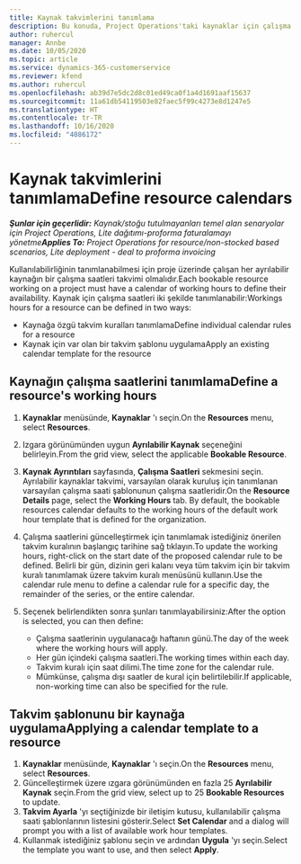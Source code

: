 ```yaml
---
title: Kaynak takvimlerini tanımlama
description: Bu konuda, Project Operations'taki kaynaklar için çalışma saati takvimlerinin tanımlanması hakkında bilgiler sağlanmaktadır.
author: ruhercul
manager: Annbe
ms.date: 10/05/2020
ms.topic: article
ms.service: dynamics-365-customerservice
ms.reviewer: kfend
ms.author: ruhercul
ms.openlocfilehash: ab39d7e5dc2d8c01ed49ca0f1a4d1691aaf15637
ms.sourcegitcommit: 11a61db54119503e82faec5f99c4273e8d1247e5
ms.translationtype: HT
ms.contentlocale: tr-TR
ms.lasthandoff: 10/16/2020
ms.locfileid: "4086172"
---
```

# <a name="define-resource-calendars"></a><span data-ttu-id="d589e-103">Kaynak takvimlerini tanımlama</span><span class="sxs-lookup"><span data-stu-id="d589e-103">Define resource calendars</span></span>

<span data-ttu-id="d589e-104">_**Şunlar için geçerlidir:** Kaynak/stoğu tutulmayanları temel alan senaryolar için Project Operations, Lite dağıtımı-proforma faturalamayı yönetme_</span><span class="sxs-lookup"><span data-stu-id="d589e-104">_**Applies To:** Project Operations for resource/non-stocked based scenarios, Lite deployment - deal to proforma invoicing_</span></span>

<span data-ttu-id="d589e-105">Kullanılabilirliğinin tanımlanabilmesi için proje üzerinde çalışan her ayrılabilir kaynağın bir çalışma saatleri takvimi olmalıdır.</span><span class="sxs-lookup"><span data-stu-id="d589e-105">Each bookable resource working on a project must have a calendar of working hours to define their availability.</span></span> <span data-ttu-id="d589e-106">Kaynak için çalışma saatleri iki şekilde tanımlanabilir:</span><span class="sxs-lookup"><span data-stu-id="d589e-106">Workings hours for a resource can be defined in two ways:</span></span> 

   - <span data-ttu-id="d589e-107">Kaynağa özgü takvim kuralları tanımlama</span><span class="sxs-lookup"><span data-stu-id="d589e-107">Define individual calendar rules for a resource</span></span>
   - <span data-ttu-id="d589e-108">Kaynak için var olan bir takvim şablonu uygulama</span><span class="sxs-lookup"><span data-stu-id="d589e-108">Apply an existing calendar template for the resource</span></span>

## <a name="define-a-resources-working-hours"></a><span data-ttu-id="d589e-109">Kaynağın çalışma saatlerini tanımlama</span><span class="sxs-lookup"><span data-stu-id="d589e-109">Define a resource's working hours</span></span>

1. <span data-ttu-id="d589e-110">**Kaynaklar** menüsünde, **Kaynaklar** 'ı seçin.</span><span class="sxs-lookup"><span data-stu-id="d589e-110">On the **Resources** menu, select **Resources**.</span></span>
2. <span data-ttu-id="d589e-111">Izgara görünümünden uygun **Ayrılabilir Kaynak** seçeneğini belirleyin.</span><span class="sxs-lookup"><span data-stu-id="d589e-111">From the grid view, select the applicable **Bookable Resource**.</span></span>
3. <span data-ttu-id="d589e-112">**Kaynak Ayrıntıları** sayfasında, **Çalışma Saatleri** sekmesini seçin. Ayrılabilir kaynaklar takvimi, varsayılan olarak kuruluş için tanımlanan varsayılan çalışma saati şablonunun çalışma saatleridir.</span><span class="sxs-lookup"><span data-stu-id="d589e-112">On the **Resource Details** page, select the **Working Hours** tab. By default, the bookable resources calendar defaults to the working hours of the default work hour template that is defined for the organization.</span></span>
4. <span data-ttu-id="d589e-113">Çalışma saatlerini güncelleştirmek için tanımlamak istediğiniz önerilen takvim kuralının başlangıç tarihine sağ tıklayın.</span><span class="sxs-lookup"><span data-stu-id="d589e-113">To update the working hours, right-click on the start date of the proposed calendar rule to be defined.</span></span> <span data-ttu-id="d589e-114">Belirli bir gün, dizinin geri kalanı veya tüm takvim için bir takvim kuralı tanımlamak üzere takvim kuralı menüsünü kullanın.</span><span class="sxs-lookup"><span data-stu-id="d589e-114">Use the calendar rule menu to define a calendar rule for a specific day, the remainder of the series, or the entire calendar.</span></span>
5. <span data-ttu-id="d589e-115">Seçenek belirlendikten sonra şunları tanımlayabilirsiniz:</span><span class="sxs-lookup"><span data-stu-id="d589e-115">After the option is selected, you can then define:</span></span>

    - <span data-ttu-id="d589e-116">Çalışma saatlerinin uygulanacağı haftanın günü.</span><span class="sxs-lookup"><span data-stu-id="d589e-116">The day of the week where the working hours will apply.</span></span>
    - <span data-ttu-id="d589e-117">Her gün içindeki çalışma saatleri.</span><span class="sxs-lookup"><span data-stu-id="d589e-117">The working times within each day.</span></span>
    - <span data-ttu-id="d589e-118">Takvim kuralı için saat dilimi.</span><span class="sxs-lookup"><span data-stu-id="d589e-118">The time zone for the calendar rule.</span></span>
    - <span data-ttu-id="d589e-119">Mümkünse, çalışma dışı saatler de kural için belirtilebilir.</span><span class="sxs-lookup"><span data-stu-id="d589e-119">If applicable, non-working time can also be specified for the rule.</span></span>

## <a name="applying-a-calendar-template-to-a-resource"></a><span data-ttu-id="d589e-120">Takvim şablonunu bir kaynağa uygulama</span><span class="sxs-lookup"><span data-stu-id="d589e-120">Applying a calendar template to a resource</span></span>

1. <span data-ttu-id="d589e-121">**Kaynaklar** menüsünde, **Kaynaklar** 'ı seçin.</span><span class="sxs-lookup"><span data-stu-id="d589e-121">On the **Resources** menu, select **Resources**.</span></span>
2. <span data-ttu-id="d589e-122">Güncelleştirmek üzere ızgara görünümünden en fazla 25 **Ayrılabilir Kaynak** seçin.</span><span class="sxs-lookup"><span data-stu-id="d589e-122">From the grid view, select up to 25 **Bookable Resources** to update.</span></span>
3. <span data-ttu-id="d589e-123">**Takvim Ayarla** 'yı seçtiğinizde bir iletişim kutusu, kullanılabilir çalışma saati şablonlarının listesini gösterir.</span><span class="sxs-lookup"><span data-stu-id="d589e-123">Select **Set Calendar** and a dialog will prompt you with a list of available work hour templates.</span></span>
4. <span data-ttu-id="d589e-124">Kullanmak istediğiniz şablonu seçin ve ardından **Uygula** 'yı seçin.</span><span class="sxs-lookup"><span data-stu-id="d589e-124">Select the template you want to use, and then select **Apply**.</span></span>
